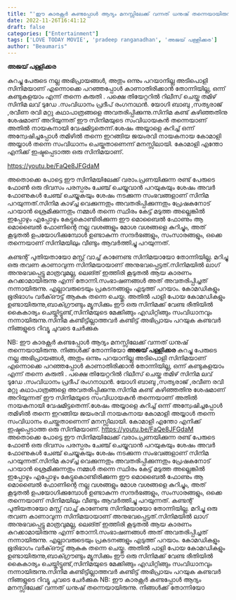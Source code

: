 ```yaml
---
title: "'ഈ കാരക്റ്റർ കണ്ടപ്പോൾ ആദ്യം മനസ്സിലേക്ക് വന്നത് ധനുഷ് തന്നെയായിരുന്നു, നിങ്ങൾക്ക് തോന്നിയോ ?'"
date: 2022-11-26T16:41:12
draft: false
categories: ["Entertainment"]
tags: ['LOVE TODAY MOVIE', 'pradeep ranganadhan', 'അജയ് പള്ളിക്കര']
author: "Beaumaris"
---
```


<strong>അജയ് പള്ളിക്കര</strong>

കുറച്ചു പേരുടെ നല്ല അഭിപ്രായങ്ങൾ, അതും ഒന്നും പറയാനില്ല അടിപൊളി സിനിമയാണ് എന്നൊക്കെ പറഞ്ഞപ്പോൾ കാണാതിരിക്കാൻ തോന്നിയില്ല, ഒന്ന് കണ്ടുകളയാം എന്ന് തന്നെ കരുതി . പക്ഷെ തിയേറ്ററിൽ റിലീസ് ചെയ്ത തമിഴ് സിനിമ ലവ് ടുഡേ .സംവിധാനം പ്രദീപ് രംഗനാഥൻ. യോഗി ബാബു ,സത്യരാജ് ,രവീണ രവി മറ്റു കഥാപാത്രങ്ങളെ അവതരിപ്പിക്കുന്നു.സിനിമ കണ്ട് കഴിഞ്ഞതിനു ശേഷമാണ് അറിയുന്നത് ഈ സിനിമയുടെ സംവിധായകൻ തന്നെയാണ് അതിൽ നായകനായി വേഷമിട്ടതെന്ന്.ശേഷം അയ്യാളെ കുറിച്ച് ഒന്ന് അന്വേഷിച്ചപ്പോൾ തമിഴിൽ തന്നെ ഇറങ്ങിയ ജയംരവി നായകനായ കോമാളി അയ്യാൾ തന്നെ സംവിധാനം ചെയ്തതാണെന്ന് മനസ്സിലായി. കോമാളി എന്തോ എനിക്ക് ഇഷ്ടപ്പെടാത്ത ഒരു സിനിമയാണ്.

https://youtu.be/FaQe8JFGdaM

അതൊക്കെ പോട്ടെ ഈ സിനിമയിലേക്ക് വരാം.പ്രണയിക്കുന്ന രണ്ട് പേരുടെ ഫോൺ ഒരു ദിവസം പരസ്പരം ചേഞ്ച് ചെയ്യുവാൻ പറയുകയും ശേഷം അവർ ഫോണുകൾ ചേഞ്ച് ചെയ്യുകയും ശേഷം നടക്കുന്ന സംഭവങ്ങളാണ് സിനിമ പറയുന്നത്.സിനിമ കാഴ്ച്ച വെക്കുന്നതും അവതരിപ്പിക്കുന്നതും പ്രേഷകനോട് പറയാൻ ശ്രെമിക്കുന്നതും നമ്മൾ തന്നെ സ്ഥിരം കേട്ട് മടുത്ത അല്ലെങ്കിൽ ഇപ്പോഴും എപ്പോഴും കേട്ടുകൊണ്ടിരിക്കുന്ന ഈ മൊബൈൽ ഫോണും ആ മൊബൈൽ ഫോണിന്റെ നല്ല വശങ്ങളും മോശ വശങ്ങളെ കുറിച്ചും, അത്‌ കൂടുതൽ ഉപയോഗിക്കുമ്പോൾ ഉണ്ടാകുന്ന സന്ദർഭങ്ങളും, സംസാരങ്ങളും, ഒക്കെ തന്നെയാണ് സിനിമയിലും വീണ്ടും ആവർത്തിച്ചു പറയുന്നത്.

കണ്ടന്റ് പുതിയതായോ മസ്റ്റ് വാച്ച് കാണേണ്ട സിനിമയായോ തോന്നിയില്ല. മറിച്ചു ഒരു തവണ കാണാവുന്ന സിനിമയായാണ് അനുഭവപ്പെട്ടത്.സിനിമയിൽ ലാഗ് അനുഭവപ്പെട്ടു മാത്രവുമല്ല, ലെങ്ത് ഇത്തിരി കൂടുതൽ ആയ കാരണം കുറക്കാമായിരുന്നു എന്ന് തോന്നി.സംഭാഷണങ്ങൾ അത്‌ അവതരിപ്പിച്ചത് നന്നായിരുന്നു.
എല്ലാവരുടെയും പ്രകടനങ്ങളും എടുത്ത് പറയാം. കോമഡികളും ഭൂരിഭാഗം വർക്ഔട്ട് ആകുക തന്നെ ചെയ്തു. അതിൽ പാളി പോയ കോമഡികളും ഉണ്ടായിരുന്നു,ബാക്ഗ്രൗണ്ടും മ്യൂസിക്കും ഈ ഒരു സിനിമക്ക് വേണ്ട രീതിയിൽ കൈകാര്യം ചെയ്തിട്ടുണ്ട്,സിനിമയുടെ മേക്കിങ്ങും എഡിറ്റിങ്ങും സംവിധാനവും നന്നായിരുന്നു.സിനിമ കണ്ടിട്ടില്ലാത്തവർ കണ്ടിട്ട് അഭിപ്രായം പറയുക കണ്ടവർ നിങ്ങളുടെ റിവ്യൂ ചുവടെ ചേർക്കുക

NB: ഈ കാരക്റ്റർ കണ്ടപ്പോൾ ആദ്യം മനസ്സിലേക്ക് വന്നത് ധനുഷ് തന്നെയായിരുന്നു. നിങ്ങൾക്ക് തോന്നിയോ
**അജയ് പള്ളിക്കര** കുറച്ചു പേരുടെ നല്ല അഭിപ്രായങ്ങൾ, അതും ഒന്നും പറയാനില്ല അടിപൊളി സിനിമയാണ് എന്നൊക്കെ പറഞ്ഞപ്പോൾ കാണാതിരിക്കാൻ തോന്നിയില്ല, ഒന്ന് കണ്ടുകളയാം എന്ന് തന്നെ കരുതി . പക്ഷെ തിയേറ്ററിൽ റിലീസ് ചെയ്ത തമിഴ് സിനിമ ലവ് ടുഡേ .സംവിധാനം പ്രദീപ് രംഗനാഥൻ. യോഗി ബാബു ,സത്യരാജ് ,രവീണ രവി മറ്റു കഥാപാത്രങ്ങളെ അവതരിപ്പിക്കുന്നു.സിനിമ കണ്ട് കഴിഞ്ഞതിനു ശേഷമാണ് അറിയുന്നത് ഈ സിനിമയുടെ സംവിധായകൻ തന്നെയാണ് അതിൽ നായകനായി വേഷമിട്ടതെന്ന്.ശേഷം അയ്യാളെ കുറിച്ച് ഒന്ന് അന്വേഷിച്ചപ്പോൾ തമിഴിൽ തന്നെ ഇറങ്ങിയ ജയംരവി നായകനായ കോമാളി അയ്യാൾ തന്നെ സംവിധാനം ചെയ്തതാണെന്ന് മനസ്സിലായി. കോമാളി എന്തോ എനിക്ക് ഇഷ്ടപ്പെടാത്ത ഒരു സിനിമയാണ്. https://youtu.be/FaQe8JFGdaM അതൊക്കെ പോട്ടെ ഈ സിനിമയിലേക്ക് വരാം.പ്രണയിക്കുന്ന രണ്ട് പേരുടെ ഫോൺ ഒരു ദിവസം പരസ്പരം ചേഞ്ച് ചെയ്യുവാൻ പറയുകയും ശേഷം അവർ ഫോണുകൾ ചേഞ്ച് ചെയ്യുകയും ശേഷം നടക്കുന്ന സംഭവങ്ങളാണ് സിനിമ പറയുന്നത്.സിനിമ കാഴ്ച്ച വെക്കുന്നതും അവതരിപ്പിക്കുന്നതും പ്രേഷകനോട് പറയാൻ ശ്രെമിക്കുന്നതും നമ്മൾ തന്നെ സ്ഥിരം കേട്ട് മടുത്ത അല്ലെങ്കിൽ ഇപ്പോഴും എപ്പോഴും കേട്ടുകൊണ്ടിരിക്കുന്ന ഈ മൊബൈൽ ഫോണും ആ മൊബൈൽ ഫോണിന്റെ നല്ല വശങ്ങളും മോശ വശങ്ങളെ കുറിച്ചും, അത്‌ കൂടുതൽ ഉപയോഗിക്കുമ്പോൾ ഉണ്ടാകുന്ന സന്ദർഭങ്ങളും, സംസാരങ്ങളും, ഒക്കെ തന്നെയാണ് സിനിമയിലും വീണ്ടും ആവർത്തിച്ചു പറയുന്നത്. കണ്ടന്റ് പുതിയതായോ മസ്റ്റ് വാച്ച് കാണേണ്ട സിനിമയായോ തോന്നിയില്ല. മറിച്ചു ഒരു തവണ കാണാവുന്ന സിനിമയായാണ് അനുഭവപ്പെട്ടത്.സിനിമയിൽ ലാഗ് അനുഭവപ്പെട്ടു മാത്രവുമല്ല, ലെങ്ത് ഇത്തിരി കൂടുതൽ ആയ കാരണം കുറക്കാമായിരുന്നു എന്ന് തോന്നി.സംഭാഷണങ്ങൾ അത്‌ അവതരിപ്പിച്ചത് നന്നായിരുന്നു. എല്ലാവരുടെയും പ്രകടനങ്ങളും എടുത്ത് പറയാം. കോമഡികളും ഭൂരിഭാഗം വർക്ഔട്ട് ആകുക തന്നെ ചെയ്തു. അതിൽ പാളി പോയ കോമഡികളും ഉണ്ടായിരുന്നു,ബാക്ഗ്രൗണ്ടും മ്യൂസിക്കും ഈ ഒരു സിനിമക്ക് വേണ്ട രീതിയിൽ കൈകാര്യം ചെയ്തിട്ടുണ്ട്,സിനിമയുടെ മേക്കിങ്ങും എഡിറ്റിങ്ങും സംവിധാനവും നന്നായിരുന്നു.സിനിമ കണ്ടിട്ടില്ലാത്തവർ കണ്ടിട്ട് അഭിപ്രായം പറയുക കണ്ടവർ നിങ്ങളുടെ റിവ്യൂ ചുവടെ ചേർക്കുക NB: ഈ കാരക്റ്റർ കണ്ടപ്പോൾ ആദ്യം മനസ്സിലേക്ക് വന്നത് ധനുഷ് തന്നെയായിരുന്നു. നിങ്ങൾക്ക് തോന്നിയോ
